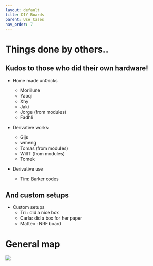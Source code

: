 ```yaml
---
layout: default
title: DIY Boards
parent: Use Cases
nav_order: 7
---
```


# Things done by others..

## Kudos to those who did their own hardware!

* Home made un0ricks
  * Moriilune
  * Yaoqi
  * Xhy
  * Jaki
  * Jorge (from modules)
  * Fadhli
  
* Derivative works:
  * Gijs
  * wmeng
  * Tomas (from modules)
  * WillT (from modules)
  * Tomek

* Derivative use
  * Tim: Barker codes
  
## And custom setups
  
* Custom setups
  * Tri : did a nice box
  * Carla: did a box for her paper
  * Matteo : NRF board 



# General map

![](map.jpg)


